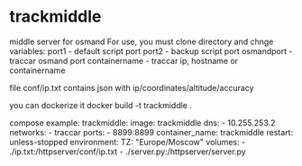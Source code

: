 # trackmiddle
middle server for osmand
For use, you must clone directory and chnge variables:
port1 - default script port
port2 - backup script port
osmandport - traccar osmand port
containername - traccar ip, hostname or containername

file conf/ip.txt contains json with ip/coordinates/altitude/accuracy

you can dockerize it
docker build -t trackmiddle .

compose example:
  trackmiddle:
    image: trackmiddle
    dns:
      - 10.255.253.2
    networks:
      - traccar
    ports:
      - 8899:8899
    container_name: trackmiddle
    restart: unless-stopped
    environment:
      TZ: "Europe/Moscow"
    volumes:
      - ./ip.txt:/httpserver/conf/ip.txt
      - ./server.py:/httpserver/server.py
